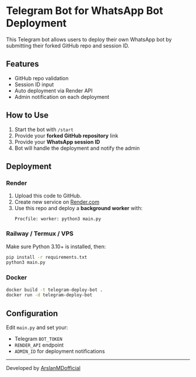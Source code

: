 
# Telegram Bot for WhatsApp Bot Deployment

This Telegram bot allows users to deploy their own WhatsApp bot by submitting their forked GitHub repo and session ID.

## Features
- GitHub repo validation
- Session ID input
- Auto deployment via Render API
- Admin notification on each deployment

## How to Use
1. Start the bot with `/start`
2. Provide your **forked GitHub repository** link
3. Provide your **WhatsApp session ID**
4. Bot will handle the deployment and notify the admin

## Deployment

### Render
1. Upload this code to GitHub.
2. Create new service on [Render.com](https://render.com/)
3. Use this repo and deploy a **background worker** with:
   ```
   Procfile: worker: python3 main.py
   ```

### Railway / Termux / VPS
Make sure Python 3.10+ is installed, then:

```bash
pip install -r requirements.txt
python3 main.py
```

### Docker

```bash
docker build -t telegram-deploy-bot .
docker run -d telegram-deploy-bot
```

## Configuration
Edit `main.py` and set your:
- Telegram `BOT_TOKEN`
- `RENDER_API` endpoint
- `ADMIN_ID` for deployment notifications

---
Developed by [ArslanMDofficial](https://github.com/ArslanMDofficial)
